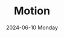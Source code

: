 ---
aliases: 
tags:
categories:
draft: false
slug: 
layout: motion
githubrepo: 
keywords: 
type: showcase/tokens
date:
- 2024-06-10 Monday
description:
- WonyoungJang.org
title: Motion
lastMod: 2024-06-18
---